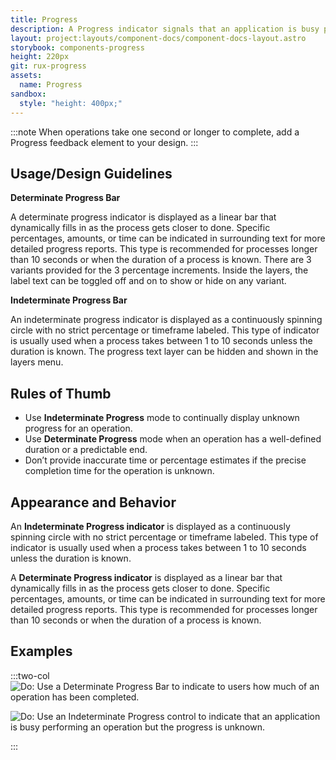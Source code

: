 ```yaml
---
title: Progress
description: A Progress indicator signals that an application is busy performing an operation.
layout: project:layouts/component-docs/component-docs-layout.astro
storybook: components-progress
height: 220px
git: rux-progress
assets:
  name: Progress
sandbox:
  style: "height: 400px;"
---
```


<!-- A Progress indicator signals that an application is busy performing an operation. -->

:::note
When operations take one second or longer to complete, add a Progress feedback element to your design.
:::

## Usage/Design Guidelines

**Determinate Progress Bar**

A determinate progress indicator is displayed as a linear bar that dynamically fills in as the process gets closer to done. Specific percentages, amounts, or time can be indicated in surrounding text for more detailed progress reports. This type is recommended for processes longer than 10 seconds or when the duration of a process is known. There are 3 variants provided for the 3 percentage increments. Inside the layers, the label text can be toggled off and on to show or hide on any variant.

**Indeterminate Progress Bar**

An indeterminate progress indicator is displayed as a continuously spinning circle with no strict percentage or timeframe labeled. This type of indicator is usually used when a process takes between 1 to 10 seconds unless the duration is known. The progress text layer can be hidden and shown in the layers menu.

## Rules of Thumb

- Use **Indeterminate Progress** mode to continually display unknown progress for an operation.
- Use **Determinate Progress** mode when an operation has a well-defined duration or a predictable end.
- Don’t provide inaccurate time or percentage estimates if the precise completion time for the operation is unknown.

## Appearance and Behavior

An **Indeterminate Progress indicator** is displayed as a continuously spinning circle with no strict percentage or timeframe labeled. This type of indicator is usually used when a process takes between 1 to 10 seconds unless the duration is known.

A **Determinate Progress indicator** is displayed as a linear bar that dynamically fills in as the process gets closer to done. Specific percentages, amounts, or time can be indicated in surrounding text for more detailed progress reports. This type is recommended for processes longer than 10 seconds or when the duration of a process is known.

## Examples

:::two-col
![Do: Use a Determinate Progress Bar to indicate to users how much of an operation has been completed.](/img/components/determinate-progress-do-1.png "Do: Use a Determinate Progress Bar to indicate to users how much of an operation has been completed.")

![Do: Use an Indeterminate Progress control to indicate that an application is busy performing an operation but the progress is unknown.](/img/components/indeterminate-progress-do-1.png "Do: Use an Indeterminate Progress control to indicate that an application is busy performing an operation but the progress is unknown.")

:::
